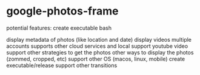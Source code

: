 # google-photos-frame

potential features:
create executable bash

display metadata of photos (like location and date)
display videos
multiple accounts supports
other cloud services and local support
youtube video support
other strategies to get the photos
other ways to display the photos (zommed, cropped, etc)
support other OS (macos, linux, mobile)
create executable/release
support other transitions
